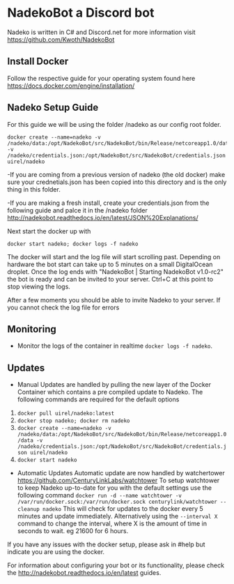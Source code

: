 # NadekoBot a Discord bot 
Nadeko is written in C# and Discord.net for more information visit https://github.com/Kwoth/NadekoBot

## Install Docker
Follow the respective guide for your operating system found here https://docs.docker.com/engine/installation/

## Nadeko Setup Guide
For this guide we will be using the folder /nadeko as our config root folder.

```
docker create --name=nadeko -v /nadeko/data:/opt/NadekoBot/src/NadekoBot/bin/Release/netcoreapp1.0/data -v /nadeko/credentials.json:/opt/NadekoBot/src/NadekoBot/credentials.json uirel/nadeko
```
-If you are coming from a previous version of nadeko (the old docker) make sure your crednetials.json has been copied into this directory and is the only thing in this folder. 

-If you are making a fresh install, create your credentials.json from the following guide and palce it in the /nadeko folder
http://nadekobot.readthedocs.io/en/latest/JSON%20Explanations/

Next start the docker up with 

```docker start nadeko; docker logs -f nadeko```

The docker will start and the log file will start scrolling past. Depending on hardware the bot start can take up to 5 minutes on a small DigitalOcean droplet.
Once the log ends with "NadekoBot | Starting NadekoBot v1.0-rc2" the bot is ready and can be invited to your server. Ctrl+C at this point to stop viewing the logs.

After a few moments you should be able to invite Nadeko to your server. If you cannot check the log file for errors 

## Monitoring

* Monitor the logs of the container in realtime `docker logs -f nadeko`.

## Updates

* Manual
Updates are handled by pulling the new layer of the Docker Container which contains a pre compiled update to Nadeko.
The following commands are required for the default options
1. ```docker pull uirel/nadeko:latest```
2. ```docker stop nadeko; docker rm nadeko```
3. ```docker create --name=nadeko -v /nadeko/data:/opt/NadekoBot/src/NadekoBot/bin/Release/netcoreapp1.0/data -v /nadeko/credentials.json:/opt/NadekoBot/src/NadekoBot/credentials.json uirel/nadeko```
4. ```docker start nadeko```

* Automatic Updates
Automatic update are now handled by watchertower https://github.com/CenturyLinkLabs/watchtower
To setup watchtower to keep Nadeko up-to-date for you with the default settings use the following command
```docker run -d --name watchtower -v /var/run/docker.sock:/var/run/docker.sock centurylink/watchtower --cleanup nadeko```
This will check for updates to the docker every 5 minutes and update immediately. Alternatively using the ```--interval X``` command to change the interval, where X is the amount of time in seconds to wait. eg 21600 for 6 hours.


If you have any issues with the docker setup, please ask in #help but indicate you are using the docker.

For information about configuring your bot or its functionality, please check the http://nadekobot.readthedocs.io/en/latest guides.
